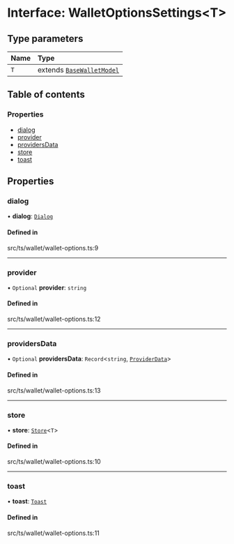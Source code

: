 # Interface: WalletOptionsSettings<T\>

## Type parameters

| Name | Type |
| :------ | :------ |
| `T` | extends [`BaseWalletModel`](BaseWalletModel.md) |

## Table of contents

### Properties

- [dialog](WalletOptionsSettings.md#dialog)
- [provider](WalletOptionsSettings.md#provider)
- [providersData](WalletOptionsSettings.md#providersdata)
- [store](WalletOptionsSettings.md#store)
- [toast](WalletOptionsSettings.md#toast)

## Properties

### dialog

• **dialog**: [`Dialog`](Dialog.md)

#### Defined in

src/ts/wallet/wallet-options.ts:9

___

### provider

• `Optional` **provider**: `string`

#### Defined in

src/ts/wallet/wallet-options.ts:12

___

### providersData

• `Optional` **providersData**: `Record`<`string`, [`ProviderData`](../API.md#providerdata)\>

#### Defined in

src/ts/wallet/wallet-options.ts:13

___

### store

• **store**: [`Store`](Store.md)<`T`\>

#### Defined in

src/ts/wallet/wallet-options.ts:10

___

### toast

• **toast**: [`Toast`](Toast.md)

#### Defined in

src/ts/wallet/wallet-options.ts:11
